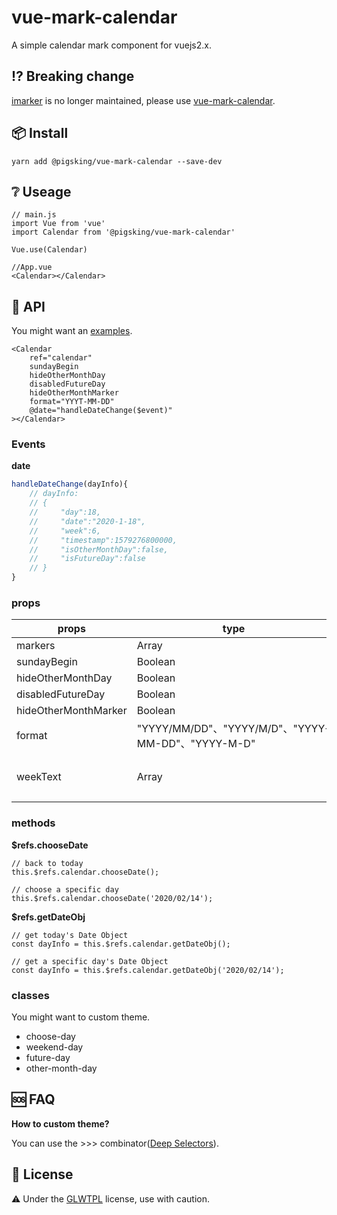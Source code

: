 # vue-mark-calendar
A simple calendar mark component for vuejs2.x. 

## :interrobang: Breaking change
[imarker] is no longer maintained, please use [vue-mark-calendar].

## :package: Install
```
yarn add @pigsking/vue-mark-calendar --save-dev
```
## :grey_question: Useage
```javscript
// main.js
import Vue from 'vue'
import Calendar from '@pigsking/vue-mark-calendar'

Vue.use(Calendar)

//App.vue 
<Calendar></Calendar>
```

## :open_book: API
You might want an [examples].

```javascirpt
<Calendar 
    ref="calendar" 
    sundayBegin
    hideOtherMonthDay
    disabledFutureDay   
    hideOtherMonthMarker
    format="YYYT-MM-DD"
    @date="handleDateChange($event)"
></Calendar>
```
### Events
**date**
```javascript
handleDateChange(dayInfo){
    // dayInfo:
    // {
    //     "day":18,
    //     "date":"2020-1-18",
    //     "week":6,
    //     "timestamp":1579276800000,
    //     "isOtherMonthDay":false,
    //     "isFutureDay":false
    // }
}
```
### props
| props | type | default |
| ----  | ---- | ---- |
| markers | Array | [ ] |
| sundayBegin | Boolean | false |
| hideOtherMonthDay | Boolean | false |
| disabledFutureDay | Boolean | false |
| hideOtherMonthMarker | Boolean | false |
| format | "YYYY/MM/DD"、"YYYY/M/D"、"YYYY-MM-DD"、"YYYY-M-D" | "YYYY/MM/DD" | 
| weekText | Array | ["一", "二", "三", "四", "五", "六", "日"] 

### methods

**$refs.chooseDate**
```javascirpt
// back to today
this.$refs.calendar.chooseDate();

// choose a specific day
this.$refs.calendar.chooseDate('2020/02/14');
```

**$refs.getDateObj**
```javascirpt
// get today's Date Object
const dayInfo = this.$refs.calendar.getDateObj();

// get a specific day's Date Object
const dayInfo = this.$refs.calendar.getDateObj('2020/02/14');
```
### classes
You might want to custom theme.
- choose-day
- weekend-day
- future-day
- other-month-day

## :sos: FAQ
**How to custom theme?**

You can use the >>> combinator([Deep Selectors]).

## :bookmark_tabs: License
:warning: Under the [GLWTPL] license, use with caution.


[GLWTPL]: https://github.com/pigsking/vue-mark-calendar/blob/master/LICENSE
[imarker]: https://www.npmjs.com/package/imarker
[vue-mark-calendar]: https://www.npmjs.com/package/@pigsking/vue-mark-calendar
[examples]: https://github.com/pigsking/vue-mark-calendar/blob/master/src/Eat.vue
[Deep Selectors]: https://vue-loader.vuejs.org/guide/scoped-css.html#child-component-root-elements